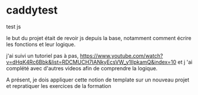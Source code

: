 # caddytest
test js


le but du projet était de revoir js depuis la base, notamment comment écrire les fonctions et leur  logique.

j'ai suivi un tutoriel pas à pas, https://www.youtube.com/watch?v=dHqK4Rc6Bbk&list=RDCMUCH7IANkyEcsVW_y1IlpkamQ&index=10
et j 'ai complété avec d'autres videos afin de comprendre la logique.


A présent, je dois appliquer cette notion de template sur un nouveau projet et repratiquer les exercices de la formation
